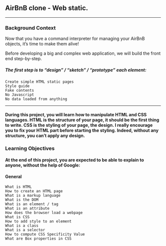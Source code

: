 ## AirBnB clone - Web static.
---
### Background Context

Now that you have a command interpreter for managing your AirBnB objects, it’s time to make them alive!

Before developing a big and complex web application, we will build the front end step-by-step.


##### The first step is to “design” / “sketch” / “prototype” each element:

~~~
Create simple HTML static pages
Style guide
Fake contents
No Javascript
No data loaded from anything
~~~
---

#### During this project, you will learn how to manipulate HTML and CSS languages. HTML is the structure of your page, it should be the first thing to write. CSS is the styling of your page, the design. I really encourage you to fix your HTML part before starting the styling. Indeed, without any structure, you can’t apply any design.

### Learning Objectives
#### At the end of this project, you are expected to be able to explain to anyone, without the help of Google:

#### General
~~~
What is HTML
How to create an HTML page
What is a markup language
What is the DOM
What is an element / tag
What is an attribute
How does the browser load a webpage
What is CSS
How to add style to an element
What is a class
What is a selector
How to compute CSS Specificity Value
What are Box properties in CSS
~~~

